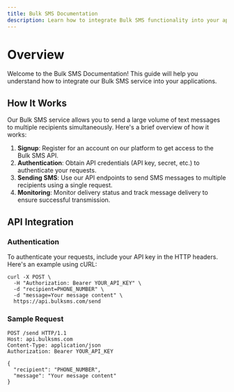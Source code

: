 ```yaml
---
title: Bulk SMS Documentation
description: Learn how to integrate Bulk SMS functionality into your applications.
---
```


# Overview

Welcome to the Bulk SMS Documentation! This guide will help you understand how to integrate our Bulk SMS service into your applications.

## How It Works

Our Bulk SMS service allows you to send a large volume of text messages to multiple recipients simultaneously. Here's a brief overview of how it works:

1. **Signup**: Register for an account on our platform to get access to the Bulk SMS API.
2. **Authentication**: Obtain API credentials (API key, secret, etc.) to authenticate your requests.
3. **Sending SMS**: Use our API endpoints to send SMS messages to multiple recipients using a single request.
4. **Monitoring**: Monitor delivery status and track message delivery to ensure successful transmission.

## API Integration

### Authentication

To authenticate your requests, include your API key in the HTTP headers. Here's an example using cURL:

```
curl -X POST \
  -H "Authorization: Bearer YOUR_API_KEY" \
  -d "recipient=PHONE_NUMBER" \
  -d "message=Your message content" \
  https://api.bulksms.com/send
 ```

### Sample Request
```
POST /send HTTP/1.1
Host: api.bulksms.com
Content-Type: application/json
Authorization: Bearer YOUR_API_KEY

{
  "recipient": "PHONE_NUMBER",
  "message": "Your message content"
}
```
